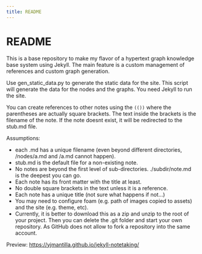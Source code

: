```yaml
---
title: README
---
```


# README

This is a base repository to make my flavor of a hypertext graph knowledge base system using Jekyll. The main feature is a custom management of references and custom graph generation.

Use gen_static_data.py to generate the static data for the site. This script will generate the data for the nodes and the graphs.
You need Jekyll to run the site.

You can create references to other notes using the ``(())`` where the parentheses are actually square brackets. The text inside the brackets is the filename of the note. If the note doesnt exist, it will be redirected to the stub.md file.

Assumptions:

- each .md has a unique filename (even beyond different directories, /nodes/a.md and /a.md cannot happen).
- stub.md is the default file for a non-existing note.
- No notes are beyond the first level of sub-directories. ./subdir/note.md is the deepest you can go.
- Each note has its front matter with the title at least.
- No double square brackets in the text unless it is a reference.
- Each note has a unique title (not sure what happens if not...)
- You may need to configure foam (e.g. path of images copied to assets) and the site (e.g. theme, etc).
- Currently, it is better to download this as a zip and unzip to the root of your project. Then you can delete the .git folder and start your own repository. As GitHub does not allow to fork a repository into the same account.

Preview: https://yjmantilla.github.io/jekyll-notetaking/
